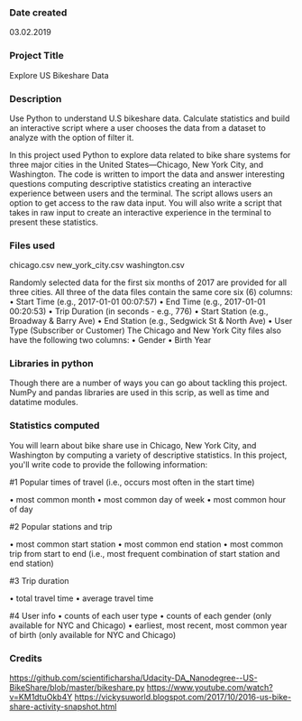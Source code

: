 ### Date created
03.02.2019

### Project Title
Explore US Bikeshare Data

### Description
Use Python to understand U.S bikeshare data. Calculate statistics and build an interactive script where a user chooses the data from a dataset to analyze with the option of filter it.

In this project used Python to explore data related to bike share systems for three major cities in the United States—Chicago, New York City, and Washington. The code is written to import the data and answer interesting questions computing descriptive statistics creating an interactive experience between users and the terminal. The script allows users an option to get access to the raw data input.
You will also write a script that takes in raw input to create an interactive experience in the terminal to present these statistics.

### Files used
chicago.csv
new_york_city.csv
washington.csv

Randomly selected data for the first six months of 2017 are provided for all three cities. All three of the data files contain the same core six (6) columns:
•	Start Time (e.g., 2017-01-01 00:07:57)
•	End Time (e.g., 2017-01-01 00:20:53)
•	Trip Duration (in seconds - e.g., 776)
•	Start Station (e.g., Broadway & Barry Ave)
•	End Station (e.g., Sedgwick St & North Ave)
•	User Type (Subscriber or Customer)
The Chicago and New York City files also have the following two columns:
•	Gender
•	Birth Year

### Libraries in python
Though there are a number of ways you can go about tackling this project. NumPy and pandas libraries are used in this scrip, as well as time and datatime modules.

### Statistics computed
You will learn about bike share use in Chicago, New York City, and Washington by computing a variety of descriptive statistics. In this project, you'll write code to provide the following information:


#1 Popular times of travel (i.e., occurs most often in the start time)

•	most common month
•	most common day of week
•	most common hour of day

#2 Popular stations and trip

•	most common start station
•	most common end station
•	most common trip from start to end (i.e., most frequent combination of start station and end station)

#3 Trip duration

•	total travel time
•	average travel time

#4 User info
•	counts of each user type
•	counts of each gender (only available for NYC and Chicago)
•	earliest, most recent, most common year of birth (only available for NYC and Chicago)


### Credits

https://github.com/scientificharsha/Udacity-DA_Nanodegree--US-BikeShare/blob/master/bikeshare.py
https://www.youtube.com/watch?v=KM1dtuOkb4Y
https://vickysuworld.blogspot.com/2017/10/2016-us-bike-share-activity-snapshot.html
